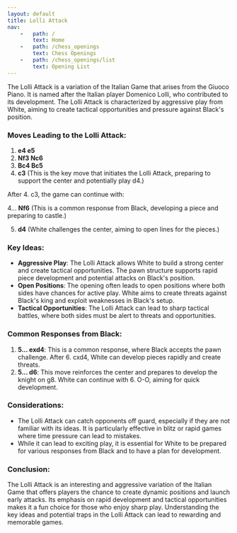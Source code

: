 ```yaml
---
layout: default
title: Lolli Attack
nav:
    -   path: /
        text: Home
    -   path: /chess_openings
        text: Chess Openings
    -   path: /chess_openings/list
        text: Opening List
---
```


The Lolli Attack is a variation of the Italian Game that arises from the Giuoco Piano. It is named after the Italian player Domenico Lolli, who contributed to its development. The Lolli Attack is characterized by aggressive play from White, aiming to create tactical opportunities and pressure against Black's position.

### Moves Leading to the Lolli Attack:

1. **e4 e5**
2. **Nf3 Nc6**
3. **Bc4 Bc5**
4. **c3** (This is the key move that initiates the Lolli Attack, preparing to support the center and potentially play d4.)

After 4. c3, the game can continue with:

4... **Nf6** (This is a common response from Black, developing a piece and preparing to castle.)

5. **d4** (White challenges the center, aiming to open lines for the pieces.)

### Key Ideas:

- **Aggressive Play**: The Lolli Attack allows White to build a strong center and create tactical opportunities. The pawn structure supports rapid piece development and potential attacks on Black's position.
- **Open Positions**: The opening often leads to open positions where both sides have chances for active play. White aims to create threats against Black's king and exploit weaknesses in Black's setup.
- **Tactical Opportunities**: The Lolli Attack can lead to sharp tactical battles, where both sides must be alert to threats and opportunities.

### Common Responses from Black:

1. **5... exd4**: This is a common response, where Black accepts the pawn challenge. After 6. cxd4, White can develop pieces rapidly and create threats.
2. **5... d6**: This move reinforces the center and prepares to develop the knight on g8. White can continue with 6. O-O, aiming for quick development.

### Considerations:

- The Lolli Attack can catch opponents off guard, especially if they are not familiar with its ideas. It is particularly effective in blitz or rapid games where time pressure can lead to mistakes.
- While it can lead to exciting play, it is essential for White to be prepared for various responses from Black and to have a plan for development.

### Conclusion:

The Lolli Attack is an interesting and aggressive variation of the Italian Game that offers players the chance to create dynamic positions and launch early attacks. Its emphasis on rapid development and tactical opportunities makes it a fun choice for those who enjoy sharp play. Understanding the key ideas and potential traps in the Lolli Attack can lead to rewarding and memorable games.